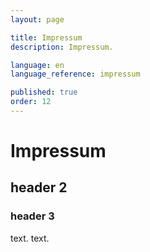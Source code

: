 ```yaml
---
layout: page

title: Impressum
description: Impressum.

language: en
language_reference: impressum

published: true
order: 12
---
```


# Impressum

## header 2

### header 3

text.
text.